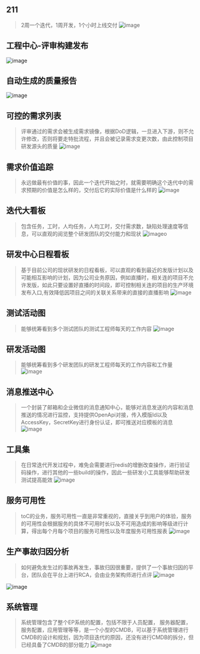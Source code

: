 ## 211
> 2周一个迭代，1周开发，1个小时上线交付
![image](https://github.com/meihuixiaying/EP-Introduction/blob/master/1.png)


## 工程中心-评审构建发布
![image](https://github.com/meihuixiaying/EP-Introduction/blob/master/2.png)

## 自动生成的质量报告
![image](https://github.com/meihuixiaying/EP-Introduction/blob/master/3.png)

## 可控的需求列表
> 评审通过的需求会被生成需求镜像，根据DoD逻辑，一旦进入下游，则不允许修改，否则将要走特批流程，并且会被记录需求变更次数，由此控制项目研发源头的质量
![image](https://github.com/meihuixiaying/EP-Introduction/blob/master/4.png)

## 需求价值追踪
> 永远做最有价值的事，因此一个迭代开始之时，就需要明确这个迭代中的需求预期的价值是怎么样的，交付后它的实际价值是什么样的
![image](https://github.com/meihuixiaying/EP-Introduction/blob/master/5.png)

## 迭代大看板
> 包含任务，工时，人均任务，人均工时，交付需求数，缺陷处理速度等信息，可以直观的阅览整个研发团队的交付能力和现状
![image](https://github.com/meihuixiaying/EP-Introduction/blob/master/6.png)o

## 研发中心日程看板
> 基于目前公司的现状研发的日程看板，可以直观的看到最近的发版计划以及可能相互影响的计划，因为公司业务原因，例如直播时，相关连的项目不允许发版，如此只要设置好直播的时间段，即可控制相关连的项目的生产环境发布入口,有效降低因项目之间的关联关系带来的直接的直播影响
![image](https://github.com/meihuixiaying/EP-Introduction/blob/master/7.png)

## 测试活动图
> 能够统筹看到多个测试团队的测试工程师每天的工作内容
![image](https://github.com/meihuixiaying/EP-Introduction/blob/master/8.png)

## 研发活动图
> 能够统筹看到多个研发团队的研发工程师每天的工作内容和工作量
![image](https://github.com/meihuixiaying/EP-Introduction/blob/master/9.png)

## 消息推送中心
> 一个封装了邮箱和企业微信的消息通知中心，能够对消息发送的内容和消息推送的情况进行监控，支持提供OpenApi对接，传入模版Id以及AccessKey，SecretKey进行身份认证，即可推送对应模板的消息
![image](https://github.com/meihuixiaying/EP-Introduction/blob/master/10.png)

## 工具集
> 在日常迭代开发过程中，难免会需要进行redis的增删改查操作，进行验证码操作，进行其他的一些build的操作，因此一些研发小工具能够帮助研发测试提高能效
![image](https://github.com/meihuixiaying/EP-Introduction/blob/master/11.png)

## 服务可用性
> toC的业务，服务可用性一直是非常重视的，直接关乎到用户的体验，服务的可用性会根据服务的具体不可用时长以及不可用造成的影响等级进行计算，得出每个月每个项目的服务可用性以及年度服务可用性报表
![image](https://github.com/meihuixiaying/EP-Introduction/blob/master/12.png)

## 生产事故归因分析
> 如何避免发生过的事故再发生，事故归因很重要，提供了一个事故归因的平台，团队会在平台上进行RCA，会由业务架构师进行点评 
![image](https://github.com/meihuixiaying/EP-Introduction/blob/master/13.png)

![image](https://github.com/meihuixiaying/EP-Introduction/blob/master/14.png)

## 系统管理
> 系统管理包含了整个EP系统的配置，包括不限于人员配置， 服务器配置，服务配置，应用管理等等，是一个小型的CMDB，可以基于系统管理进行CMDB的设计和规划，因为项目迭代的原因，还没有进行CMDB的拆分，但已经具备了CMDB的部分能力
![image](https://github.com/meihuixiaying/EP-Introduction/blob/master/15.png)
